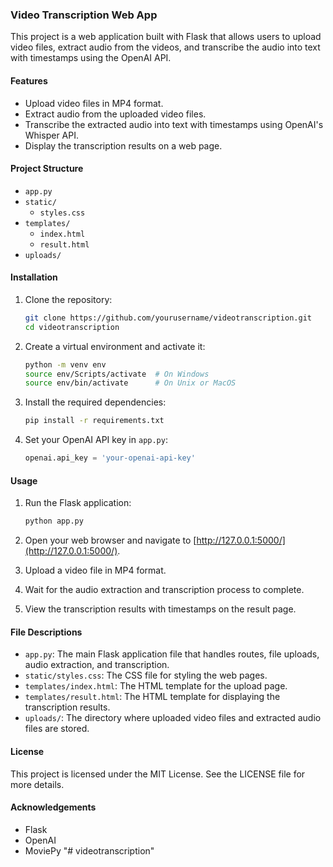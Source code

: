 ### Video Transcription Web App

This project is a web application built with Flask that allows users to upload video files, extract audio from the videos, and transcribe the audio into text with timestamps using the OpenAI API.

#### Features

- Upload video files in MP4 format.
- Extract audio from the uploaded video files.
- Transcribe the extracted audio into text with timestamps using OpenAI's Whisper API.
- Display the transcription results on a web page.

#### Project Structure

- `app.py`
- `static/`
  - `styles.css`
- `templates/`
  - `index.html`
  - `result.html`
- `uploads/`

#### Installation

1. Clone the repository:

   ```bash
   git clone https://github.com/yourusername/videotranscription.git
   cd videotranscription
   ```

2. Create a virtual environment and activate it:

   ```bash
   python -m venv env
   source env/Scripts/activate  # On Windows
   source env/bin/activate      # On Unix or MacOS
   ```

3. Install the required dependencies:

   ```bash
   pip install -r requirements.txt
   ```

4. Set your OpenAI API key in `app.py`:

   ```python
   openai.api_key = 'your-openai-api-key'
   ```

#### Usage

1. Run the Flask application:

   ```bash
   python app.py
   ```

2. Open your web browser and navigate to [http://127.0.0.1:5000/](http://127.0.0.1:5000/).

3. Upload a video file in MP4 format.

4. Wait for the audio extraction and transcription process to complete.

5. View the transcription results with timestamps on the result page.

#### File Descriptions

- `app.py`: The main Flask application file that handles routes, file uploads, audio extraction, and transcription.
- `static/styles.css`: The CSS file for styling the web pages.
- `templates/index.html`: The HTML template for the upload page.
- `templates/result.html`: The HTML template for displaying the transcription results.
- `uploads/`: The directory where uploaded video files and extracted audio files are stored.

#### License

This project is licensed under the MIT License. See the LICENSE file for more details.

#### Acknowledgements

- Flask
- OpenAI
- MoviePy
"# videotranscription" 
